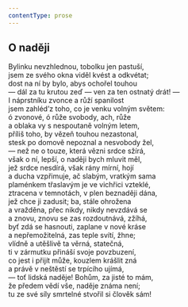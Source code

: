 ```yaml
---
contentType: prose
---
```


## O naději

Bylinku nevzhlednou, tobolku jen pastuší,  
jsem ze svého okna viděl kvést a odkvétat;  
dost na ní by bylo, abys ochořel touhou  
— dál za tu krutou zeď — ven za ten ostnatý drát! —  
I náprstníku zvonce a růží spanilost  
jsem zahléd’z toho, co je venku volným světem:  
ó zvonové, ó růže svobody, ach, růže  
a oblaka vy s nespoutaně volným letem,  
příliš toho, by vězeň touhou nezastonal,  
stesk po domově nepoznal a nesvobody žel,  
— než ne o touze, která vězni srdce sžírá,  
však o ní, lepší, o naději bych mluvit měl,  
jež srdce nesdírá, však rány mírní, hojí  
a ducha vzpřimuje, ač slabým, vratkým sama  
plaménkem třaslavým je ve vichřici vzteklé,  
ztracena v temnotách, v plen beznaději dána,  
jež chce ji zadusit; ba, stále ohrožena  
a vražděna, přec nikdy, nikdy nevzdává se  
a znovu, znovu se zas rozdoutnává, zžíhá,  
byť zdá se hasnouti, zaplane v nové kráse  
a nepřemožitelná, zas teple svítí, žhne;  
vlídně a utěšlivě ta věrná, statečná,  
ti v zármutku přináší svoje povzbuzení,  
co jest i přijít může, kouzlem krášlit zná  
a právě v neštěstí se trpícího ujímá,  
— toť lidská naděje! Bohům, za jisté to mám,  
že předem vědí vše, naděje známa není;  
tu ze své síly smrtelné stvořil si člověk sám!
